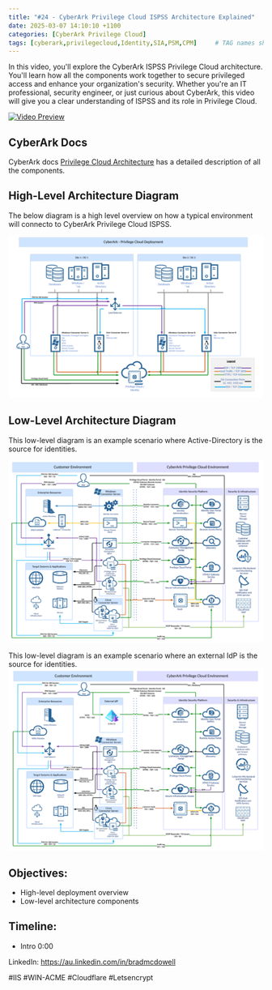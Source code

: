 ```yaml
---
title: "#24 - CyberArk Privilege Cloud ISPSS Architecture Explained"
date: 2025-03-07 14:10:10 +1100
categories: [CyberArk Privilege Cloud]
tags: [cyberark,privilegecloud,Identity,SIA,PSM,CPM]     # TAG names should always be lowercase
---
```

In this video, you'll explore the CyberArk ISPSS Privilege Cloud architecture. You'll learn how all the components work together to secure privileged access and enhance your organization's security. Whether you're an IT professional, security engineer, or just curious about CyberArk, this video will give you a clear understanding of ISPSS and its role in Privilege Cloud.

[![Video Preview](https://i.ytimg.com/vi/s_Yy13sUsv4/maxresdefault.jpg)](https://www.youtube.com/watch?v=s_Yy13sUsv4)

## CyberArk Docs
CyberArk docs [Privilege Cloud Architecture](https://docs.cyberark.com/privilege-cloud-shared-services/latest/en/content/privilege%20cloud/privcloud-detailed-architecture.htm) has a detailed description of all the components.

## High-Level Architecture Diagram 
The below diagram is a high level overview on how a typical environment will connecto to CyberArk Privilege Cloud ISPSS.

![image](/assets/img/CyberArk-High-Level.png)

## Low-Level Architecture Diagram 
This low-level diagram is an example scenario where Active-Directory is the source for identities.

![image](/assets/img/CyberArk-Low-Level-Identity-AD.png)

This low-level diagram is an example scenario where an external IdP is the source for identities.
![image](/assets/img/CyberArk-Low-Level-External-IdP.png)

## Objectives:
-  High-level deployment overview
-  Low-level architecture components

## Timeline:
- Intro 0:00

LinkedIn: https://au.linkedin.com/in/bradmcdowell

#IIS #WIN-ACME #Cloudflare #Letsencrypt
